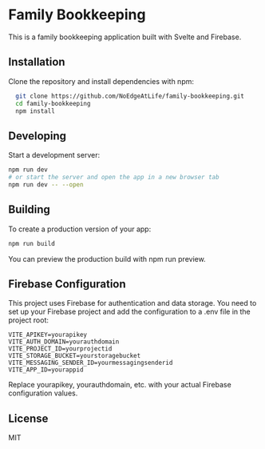 # Family Bookkeeping

This is a family bookkeeping application built with Svelte and Firebase.

## Installation 

Clone the repository and install dependencies with npm:

```bash 
  git clone https://github.com/NoEdgeAtLife/family-bookkeeping.git
  cd family-bookkeeping
  npm install
```

## Developing

Start a development server:

```bash
npm run dev
# or start the server and open the app in a new browser tab
npm run dev -- --open
```

## Building
To create a production version of your app:
```bash
npm run build
```

You can preview the production build with npm run preview.

## Firebase Configuration
This project uses Firebase for authentication and data storage. You need to set up your Firebase project and add the configuration to a .env file in the project root:

```
VITE_APIKEY=yourapikey
VITE_AUTH_DOMAIN=yourauthdomain
VITE_PROJECT_ID=yourprojectid
VITE_STORAGE_BUCKET=yourstoragebucket
VITE_MESSAGING_SENDER_ID=yourmessagingsenderid
VITE_APP_ID=yourappid
```
Replace yourapikey, yourauthdomain, etc. with your actual Firebase configuration values.

## License
MIT